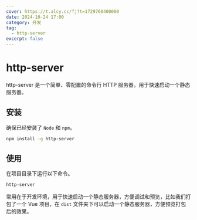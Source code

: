 ```yaml
---
cover: https://t.alcy.cc/fj?t=1729760400000
date: 2024-10-24 17:00
category: 开发
tag:
  - http-server
excerpt: false
---
```


# http-server

http-server 是一个简单、零配置的命令行 HTTP 服务器，用于快速启动一个静态服务器。

## 安装

确保已经安装了 `Node` 和 `npm`。

```sh
npm install -g http-server
```

## 使用

在项目目录下运行以下命令。

```sh
http-server
```

常用在于开发环境，用于快速启动一个静态服务器，方便调试和预览，比如我们打包了一个 Vue 项目，在 `dist` 文件夹下可以启动一个静态服务器，方便预览打包后的效果。